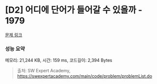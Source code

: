 # [D2] 어디에 단어가 들어갈 수 있을까 - 1979 

[문제 링크](https://swexpertacademy.com/main/code/problem/problemDetail.do?contestProbId=AV5PuPq6AaQDFAUq) 

### 성능 요약

메모리: 21,244 KB, 시간: 159 ms, 코드길이: 2,394 Bytes



> 출처: SW Expert Academy, https://swexpertacademy.com/main/code/problem/problemList.do
